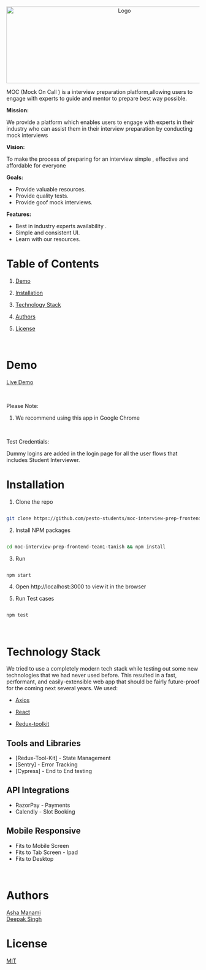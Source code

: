 <!-- PROJECT LOGO -->

<br  />

<p  align="center">

<img  src="https://res.cloudinary.com/mockoncall/image/upload/v1660023218/M.O.C_1_hwtdig.png"  alt="Logo"  width="600"  height="200">

</p>

MOC (Mock On Call ) is a interview preparation platform,allowing users to engage with experts to guide and mentor to prepare best way possible.

**Mission:**

We provide a platform which enables users to engage with experts in their industry who can assist them in their interview preparation by conducting mock interviews

**Vision:**

To make the process of preparing for an interview simple , effective and affordable for everyone

**Goals:**

-   Provide valuable resources.
-   Provide quality tests.
-   Provide goof mock interviews.

**Features:**

-   Best in industry experts availability .
-   Simple and consistent UI.
-   Learn with our resources.

<!-- TABLE OF CONTENTS -->


# Table of Contents

  

1. [Demo](#demo)

2. [Installation](#installation)

3. [Technology Stack](#technology-stack)

4. [Authors](#authors)

5. [License](#license)

  

<br/>

  

# Demo

  

[Live Demo](https://mockoncall.netlify.app/)

  

<br/>

  

Please Note:

  

1. We recommend using this app in Google Chrome


  
  

<br/>

Test Credentials:

Dummy logins are added in the login page for all the user flows that includes Student Interviewer.
  

# Installation

  

1. Clone the repo

```sh

git clone https://github.com/pesto-students/moc-interview-prep-frontend-team1-tanish.git

```



2. Install NPM packages

```sh

cd moc-interview-prep-frontend-team1-tanish && npm install

```

3. Run

```sh

npm start

```

4. Open http://localhost:3000 to view it in the browser

  

6. Run Test cases

```sh

npm test

```

<br/>

  

# Technology Stack

  

We tried to use a completely modern tech stack while testing out some new technologies that we had never used before. This resulted in a fast, performant, and easily-extensible web app that should be fairly future-proof for the coming next several years. We used:


- [Axios](https://axios-http.com/docs/intro)

- [React](https://reactjs.org/)

- [Redux-toolkit](https://redux-toolkit.js.org/)

## Tools and Libraries

-   [Redux-Tool-Kit] - State Management
-   [Sentry] - Error Tracking
-   [Cypress] - End to End testing

## [](https://github.com/pesto-students/mock-prep-n11-eta2-fe#api-integrations)API Integrations

-   RazorPay - Payments
-   Calendly - Slot Booking

## [](https://github.com/pesto-students/mock-prep-n11-eta2-fe#mobile-responsive)Mobile Responsive

-   Fits to Mobile Screen
-   Fits to Tab Screen - Ipad
-   Fits to Desktop

  

<br/>

  

# Authors

  
[Asha Manami](https://github.com/ashab96)
<br />
[Deepak Singh ](https://github.com/deepak-singh19/) 


  

  

# License

  

[MIT](https://opensource.org/licenses/MIT)